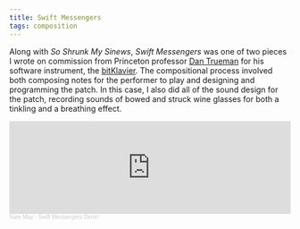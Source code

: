 ```yaml
---
title: Swift Messengers
tags: composition
---
```

Along with *So Shrunk My Sinews*, *Swift Messengers* was one of two pieces I wrote on commission from Princeton professor [Dan Trueman](http://manyarrowsmusic.com/) for his software instrument, the [bitKlavier](https://bitklavier.com/). The compositional process involved both composing notes for the performer to play and designing and programming the patch. In this case, I also did all of the sound design for the patch, recording sounds of bowed and struck wine glasses for both a tinkling and a breathing effect.

<iframe width="100%" height="166" scrolling="no" frameborder="no" allow="autoplay" src="https://w.soundcloud.com/player/?url=https%3A//api.soundcloud.com/tracks/1216515349%3Fsecret_token%3Ds-UBfRVQzH2og&color=%23ff5500&auto_play=false&hide_related=false&show_comments=true&show_user=true&show_reposts=false&show_teaser=true"></iframe><div style="font-size: 10px; color: #cccccc;line-break: anywhere;word-break: normal;overflow: hidden;white-space: nowrap;text-overflow: ellipsis; font-family: Interstate,Lucida Grande,Lucida Sans Unicode,Lucida Sans,Garuda,Verdana,Tahoma,sans-serif;font-weight: 100;"><a href="https://soundcloud.com/natemay" title="Nate May" target="_blank" style="color: #cccccc; text-decoration: none;">Nate May</a> · <a href="https://soundcloud.com/natemay/swift-messengers-demo/s-UBfRVQzH2og" title="Swift Messengers Demo" target="_blank" style="color: #cccccc; text-decoration: none;">Swift Messengers Demo</a></div>